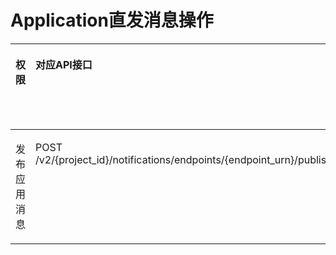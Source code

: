 # Application直发消息操作<a name="smn_api_80010"></a>

<a name="zh-cn_topic_0173593949_table411215513212"></a>
<table><thead align="left"><tr id="zh-cn_topic_0173593949_row31121855527"><th class="cellrowborder" valign="top" width="20%" id="mcps1.1.6.1.1"><p id="zh-cn_topic_0173593949_p129431911184814"><a name="zh-cn_topic_0173593949_p129431911184814"></a><a name="zh-cn_topic_0173593949_p129431911184814"></a><strong id="zh-cn_topic_0173593949_b11287572488"><a name="zh-cn_topic_0173593949_b11287572488"></a><a name="zh-cn_topic_0173593949_b11287572488"></a>权限</strong></p>
</th>
<th class="cellrowborder" valign="top" width="20%" id="mcps1.1.6.1.2"><p id="zh-cn_topic_0173593949_p13672191463819"><a name="zh-cn_topic_0173593949_p13672191463819"></a><a name="zh-cn_topic_0173593949_p13672191463819"></a><strong id="zh-cn_topic_0173593949_b1131557124814"><a name="zh-cn_topic_0173593949_b1131557124814"></a><a name="zh-cn_topic_0173593949_b1131557124814"></a>对应API接口</strong></p>
</th>
<th class="cellrowborder" valign="top" width="20%" id="mcps1.1.6.1.3"><p id="zh-cn_topic_0173593949_p7202482155253"><a name="zh-cn_topic_0173593949_p7202482155253"></a><a name="zh-cn_topic_0173593949_p7202482155253"></a><strong id="zh-cn_topic_0173593949_b1512920574485"><a name="zh-cn_topic_0173593949_b1512920574485"></a><a name="zh-cn_topic_0173593949_b1512920574485"></a>授权项</strong></p>
</th>
<th class="cellrowborder" valign="top" width="20%" id="mcps1.1.6.1.4"><p id="zh-cn_topic_0173593949_p39201783549"><a name="zh-cn_topic_0173593949_p39201783549"></a><a name="zh-cn_topic_0173593949_p39201783549"></a><strong id="zh-cn_topic_0173593949_b7920148205417"><a name="zh-cn_topic_0173593949_b7920148205417"></a><a name="zh-cn_topic_0173593949_b7920148205417"></a>IAM项目</strong></p>
</th>
<th class="cellrowborder" valign="top" width="20%" id="mcps1.1.6.1.5"><p id="zh-cn_topic_0173593949_p726171334917"><a name="zh-cn_topic_0173593949_p726171334917"></a><a name="zh-cn_topic_0173593949_p726171334917"></a><strong id="zh-cn_topic_0173593949_b144514764913"><a name="zh-cn_topic_0173593949_b144514764913"></a><a name="zh-cn_topic_0173593949_b144514764913"></a>企业项目</strong></p>
</th>
</tr>
</thead>
<tbody><tr id="zh-cn_topic_0173593949_row3112655624"><td class="cellrowborder" valign="top" width="20%" headers="mcps1.1.6.1.1 "><p id="zh-cn_topic_0173593949_p625410238174"><a name="zh-cn_topic_0173593949_p625410238174"></a><a name="zh-cn_topic_0173593949_p625410238174"></a>发布应用消息</p>
</td>
<td class="cellrowborder" valign="top" width="20%" headers="mcps1.1.6.1.2 "><p id="zh-cn_topic_0173593949_p1570818319179"><a name="zh-cn_topic_0173593949_p1570818319179"></a><a name="zh-cn_topic_0173593949_p1570818319179"></a>POST /v2/{project_id}/notifications/endpoints/{endpoint_urn}/publish</p>
</td>
<td class="cellrowborder" valign="top" width="20%" headers="mcps1.1.6.1.3 "><p id="zh-cn_topic_0173593949_p112015161701"><a name="zh-cn_topic_0173593949_p112015161701"></a><a name="zh-cn_topic_0173593949_p112015161701"></a>smn:application:publish</p>
<p id="zh-cn_topic_0173593949_p712081610011"><a name="zh-cn_topic_0173593949_p712081610011"></a><a name="zh-cn_topic_0173593949_p712081610011"></a></p>
</td>
<td class="cellrowborder" valign="top" width="20%" headers="mcps1.1.6.1.4 "><p id="zh-cn_topic_0173593949_p343133104815"><a name="zh-cn_topic_0173593949_p343133104815"></a><a name="zh-cn_topic_0173593949_p343133104815"></a>√</p>
</td>
<td class="cellrowborder" valign="top" width="20%" headers="mcps1.1.6.1.5 "><p id="zh-cn_topic_0173593949_p46517711487"><a name="zh-cn_topic_0173593949_p46517711487"></a><a name="zh-cn_topic_0173593949_p46517711487"></a>√</p>
</td>
</tr>
</tbody>
</table>

